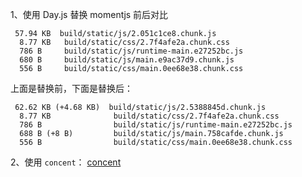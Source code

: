 1、使用 Day.js 替换 momentjs 前后对比

```
 57.94 KB  build/static/js/2.051c1ce8.chunk.js
  8.77 KB   build/static/css/2.7f4afe2a.chunk.css
  786 B     build/static/js/runtime-main.e27252bc.js
  680 B     build/static/js/main.e9ac37d9.chunk.js
  556 B     build/static/css/main.0ee68e38.chunk.css
```

上面是替换前，下面是替换后：

```
 62.62 KB (+4.68 KB)  build/static/js/2.5388845d.chunk.js
  8.77 KB              build/static/css/2.7f4afe2a.chunk.css
  786 B                build/static/js/runtime-main.e27252bc.js
  688 B (+8 B)         build/static/js/main.758cafde.chunk.js
  556 B                build/static/css/main.0ee68e38.chunk.css
```

2、使用 `concent`： [concent](https://concentjs.github.io/concent-doc/guide/quick-start)
